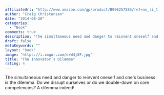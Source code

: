 ```yaml
---
affiliateUrl: "http://www.amazon.com/gp/product/B00E257S86/ref=as_li_tl?ie=UTF8&camp=1789&creative=390957&creativeASIN=B00E257S86&linkCode=as2&tag=jaktre-20&linkId=5CDH2BHJK7TZT52R"
author: "Craig Christensen"
date: "2014-08-20"
categories:
  - "Book"
comments: true
description: "The simultaneous need and danger to reinvent oneself and one's business is the dilemma.  Do we disrupt ourselves or do we double-down on core competen"
draft: false
metaKeywords: ""
layout: "book"
image: "https://i.imgur.com/exW4j8F.jpg"
title: "The Innovator’s Dilemma"
rating: 4
---
```


The simultaneous need and danger to reinvent oneself and one's business is the dilemma.  Do we disrupt ourselves or do we double-down on core competencies?  A dilemma indeed!
